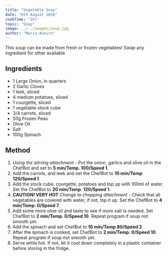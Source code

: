 ```yaml
---
title: "Vegetable Soup"
date: "6th August 2020"
cookTime: "1hr"
topic: "Soup"
image: ../../images/soup.jpg
author: "Maria Aveiro"
---
```


This soup can be made from fresh or frozen vegetables!
Swap any ingredient for other available

## Ingredients

- 1 Large Onion, in quarters
- 2 Garlic Cloves
- 1 leek, sliced
- 4 medium potatoes, sliced
- 1 courgette, sliced
- 1 vegetable stock cube
- 3/4 carrots, sliced
- 50g Frozen Peas
- Olive Oil
- Salt
- 100g Spinach

## Method

1. *Using the stirring attachment* - Put the onion, garlics and olive oil in the ChefBot and set to **5 min/Temp. 100/Speed 1**.
2. Add the carrots, and leek and set the ChefBot to **10 min/Temp 120/Speed 1**.
3. Add the stock cube, courgette, potatoes and top up with 100ml of water. Set the ChefBot to **20 min/Temp. 120/Speed 1**.
4. **CAUTION! VERY HOT** *Change to chopping attachment* - Check that all vegetables are covered with water, if not, top it up. Set the ChefBot to **4 min/Temp. 0/Speed 7**.
5. Add some more olive oil and taste to see if more salt is needed. Set ChefBot to **2 min/Temp. 0/Speed 10**. Repeat program if soup not smooth yet.
6. Add the spinach and set ChefBot to **10 min/Temp 80/Speed 2**.
7. After the spinach is cooked, set ChefBot to **2 min/Temp. 0/Speed 10**. Repeat program if soup not smooth yet.
8. Serve while hot. If not, let it cool down completely in a plastic container before storing in the fridge.
